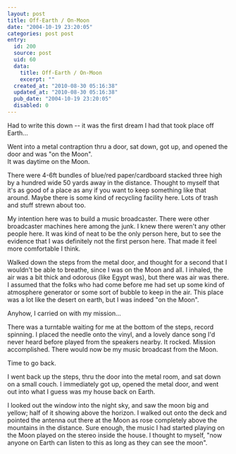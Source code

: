 ```yaml
---
layout: post
title: Off-Earth / On-Moon
date: "2004-10-19 23:20:05"
categories: post post
entry:
  id: 200
  source: post
  uid: 60
  data:
    title: Off-Earth / On-Moon
    excerpt: ""
  created_at: "2010-08-30 05:16:38"
  updated_at: "2010-08-30 05:16:38"
  pub_date: "2004-10-19 23:20:05"
  disabled: 0
---
```


Had to write this down -- it was the first dream I had
that took place off Earth...

Went into a metal contraption thru a door, sat down,
got up, and opened the door and was "on the Moon".  
It was daytime on the Moon.

There were 4-6ft bundles of blue/red paper/cardboard
stacked three high by a hundred wide 50 yards away in
the distance. Thought to myself that it's as good of
a place as any if you want to keep something like that
around. Maybe there is some kind of recycling
facility here. Lots of trash and stuff strewn about
too.

My intention here was to build a music broadcaster.
There were other broadcaster machines here among the
junk. I knew there weren't any other people here. It
was kind of neat to be the only person here, but to
see the evidence that I was definitely not the first
person here. That made it feel more comfortable I
think.

Walked down the steps from the metal door, and thought
for a second that I wouldn't be able to breathe, since
I was on the Moon and all. I inhaled, the air was a
bit thick and odorous (like Egypt was), but there was
air was there. I assumed that the folks who had come
before me had set up some kind of atmosphere generator
or some sort of bubble to keep in the air. This place
was a lot like the desert on earth, but I was indeed
"on the Moon".

Anyhow, I carried on with my mission...

There was a turntable waiting for me at the bottom of
the steps, record spinning. I placed the needle onto
the vinyl, and a lovely dance song I'd never heard
before played from the speakers nearby. It rocked.
Mission accomplished. There would now be my music
broadcast from the Moon.

Time to go back.

I went back up the steps, thru the door into the metal
room, and sat down on a small couch. I immediately
got up, opened the metal door, and went out into what
I guess was my house back on Earth.

I looked out the window into the night sky, and saw
the moon big and yellow; half of it showing above the
horizon. I walked out onto the deck and pointed the
antenna out there at the Moon as rose completely above
the mountains in the distance. Sure enough, the music
I had started playing on the Moon played on the stereo
inside the house. I thought to myself, "now anyone on
Earth can listen to this as long as they can see the moon".

